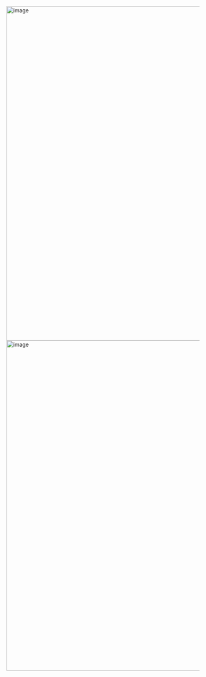 <img width="871" alt="image" src="https://github.com/markfong808/css343-tszhaf/assets/129460108/9328d94b-e510-4cee-95ae-51a1f2fda137">
<img width="861" alt="image" src="https://github.com/markfong808/css343-tszhaf/assets/129460108/bd86fe07-6b81-4fef-b350-4a967345a21a">
